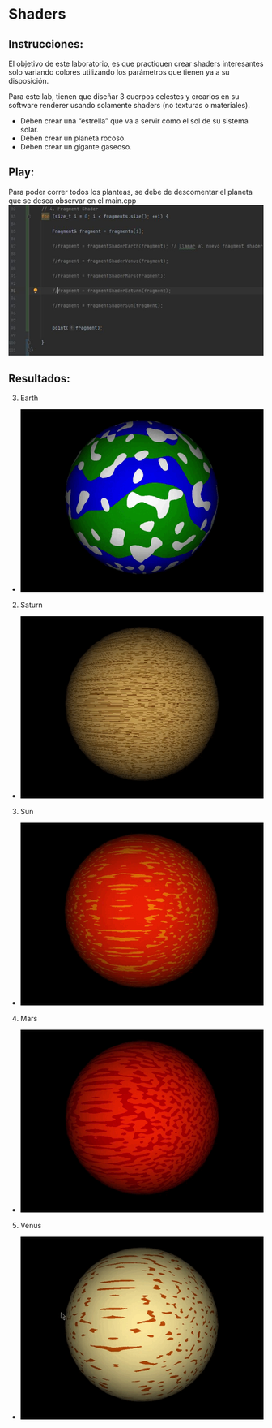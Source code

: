 # Shaders

## Instrucciones:

El objetivo de este laboratorio, es que practiquen crear shaders interesantes solo variando colores utilizando los parámetros que tienen ya a su disposición.

Para este lab, tienen que diseñar 3 cuerpos celestes y crearlos en su software renderer usando solamente shaders (no texturas o materiales).

- Deben crear una “estrella” que va a servir como el sol de su sistema solar. 
- Deben crear un planeta rocoso. 
- Deben crear un gigante gaseoso.


## Play:
Para poder correr todos los planteas, se debe de descomentar el planeta que se desea observar en el main.cpp
![](https://github.com/ManuelR11/LAB_4_Graficas_C/blob/d2a63f3f07ce0bea0b568ffaa0661dffe959f38b/Codigo_comentado.JPG)


## Resultados:
3. Earth
  - ![](https://github.com/ManuelR11/LAB_4_Graficas_C/blob/df0cf496c3fbdf1c92e3d01816b24cf5b749c5fd/Earth.gif)

2. Saturn
  - ![](https://github.com/ManuelR11/LAB_4_Graficas_C/blob/df0cf496c3fbdf1c92e3d01816b24cf5b749c5fd/Saturn.gif)

3. Sun
  - ![](https://github.com/ManuelR11/LAB_4_Graficas_C/blob/df0cf496c3fbdf1c92e3d01816b24cf5b749c5fd/Sun.gif)

4. Mars
  - ![](https://github.com/ManuelR11/LAB_4_Graficas_C/blob/df0cf496c3fbdf1c92e3d01816b24cf5b749c5fd/Mars.gif)

5. Venus
  - ![](https://github.com/ManuelR11/LAB_4_Graficas_C/blob/df0cf496c3fbdf1c92e3d01816b24cf5b749c5fd/Venus.gif) 
